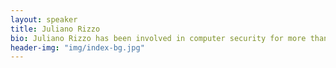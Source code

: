 ```yaml
---
layout: speaker
title: Juliano Rizzo
bio: Juliano Rizzo has been involved in computer security for more than 15 years, working on vulnerability research, reverse engineering and development of high quality exploits for bugs of all classes. As a researcher he has published papers, security advisories and tools. His recent work includes the ASP.NET padding oracle exploit and the BEAST and CRIME attacks against SSL.
header-img: "img/index-bg.jpg"
---
```

